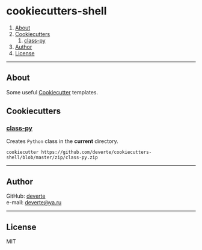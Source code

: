 # cookiecutters-shell

1. [About](#About)
2. [Cookiecutters](#Cookiecutters)
    1. [class-py](#class-py)
3. [Author](#Author)
4. [License](#License)

---


## About
Some useful [Cookiecutter](https://cookiecutter.readthedocs.io/en/1.7.0/) templates.

## Cookiecutters
### [class-py](/class-py)
Creates `Python` class in the **current** directory.
```
cookiecutter https://github.com/deverte/cookiecutters-shell/blob/master/zip/class-py.zip
```


---


## Author
GitHub: [deverte](https://github.com/deverte)  
e-mail: [deverte@ya.ru](mailto:deverte@ya.ru)


---


## License
MIT